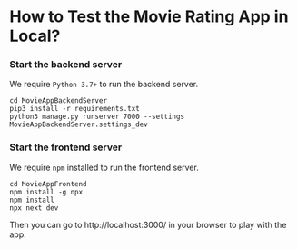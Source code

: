# How to Test the Movie Rating App in Local?

### Start the backend server

We require `Python 3.7+` to run the backend server.
```
cd MovieAppBackendServer
pip3 install -r requirements.txt
python3 manage.py runserver 7000 --settings MovieAppBackendServer.settings_dev
```

### Start the frontend server

We require `npm` installed to run the frontend server.

```
cd MovieAppFrontend
npm install -g npx
npm install
npx next dev
```

Then you can go to http://localhost:3000/ in your browser to play with the app.